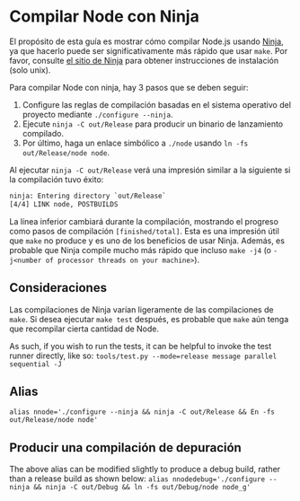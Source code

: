 # Compilar Node con Ninja

El propósito de esta guía es mostrar cómo compilar Node.js usando [Ninja](https://ninja-build.org/), ya que hacerlo puede ser significativamente más rápido que usar `make`. Por favor, consulte [el sitio de Ninja](https://ninja-build.org/) para obtener instrucciones de instalación (solo unix).

Para compilar Node con ninja, hay 3 pasos que se deben seguir:

1. Configure las reglas de compilación basadas en el sistema operativo del proyecto mediante `./configure --ninja`.
2. Ejecute `ninja -C out/Release` para producir un binario de lanzamiento compilado.
3. Por último, haga un enlace simbólico a `./node` usando `ln -fs out/Release/node node`.

Al ejecutar `ninja -C out/Release` verá una impresión similar a la siguiente si la compilación tuvo éxito:

```txt
ninja: Entering directory `out/Release`
[4/4] LINK node, POSTBUILDS
```

La línea inferior cambiará durante la compilación, mostrando el progreso como pasos de compilación `[finished/total]`. Esta es una impresión útil que `make` no produce y es uno de los beneficios de usar Ninja. Además, es probable que Ninja compile mucho más rápido que incluso `make -j4` (o `-j<number of processor threads on your machine>`).

## Consideraciones

Las compilaciones de Ninja varían ligeramente de las compilaciones de `make`. Si desea ejecutar `make test` después, es probable que `make` aún tenga que recompilar cierta cantidad de Node.

As such, if you wish to run the tests, it can be helpful to invoke the test runner directly, like so: `tools/test.py --mode=release message parallel sequential -J`

## Alias

`alias nnode='./configure --ninja && ninja -C out/Release && En -fs out/Release/node node'`

## Producir una compilación de depuración

The above alias can be modified slightly to produce a debug build, rather than a release build as shown below: `alias nnodedebug='./configure --ninja && ninja -C out/Debug && ln -fs out/Debug/node node_g'`